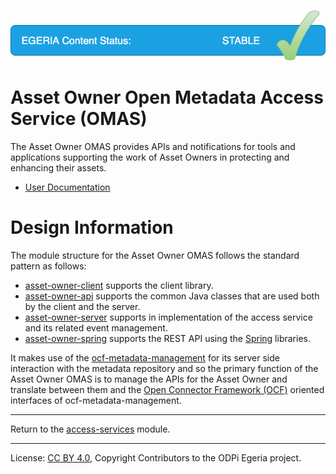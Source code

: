 <!-- SPDX-License-Identifier: CC-BY-4.0 -->
<!-- Copyright Contributors to the ODPi Egeria project. -->

![Released](../../../images/egeria-content-status-released.png#pagewidth)

# Asset Owner Open Metadata Access Service (OMAS)

The Asset Owner OMAS provides APIs and notifications for tools and applications supporting
the work of Asset Owners in protecting and enhancing their assets.

* [User Documentation](https://egeria-project.org/services/omas/asset-owner/overview)

# Design Information

The module structure for the Asset Owner OMAS follows the standard pattern as follows:

* [asset-owner-client](asset-owner-client) supports the client library.
* [asset-owner-api](asset-owner-api) supports the common Java classes that are used both by the client and the server.
* [asset-owner-server](asset-owner-server) supports in implementation of the access service and its related event management.
* [asset-owner-spring](asset-owner-spring) supports
  the REST API using the [Spring](https://egeria-project.org/guides/contributor/runtime/#spring) libraries.

It makes use of the [ocf-metadata-management](../../common-services/ocf-metadata-management)
for its server side interaction with the metadata repository and so the
primary function of the Asset Owner OMAS is to manage the
APIs for the Asset Owner and translate between them and
the [Open Connector Framework (OCF)](../../frameworks/open-connector-framework) oriented interfaces
of ocf-metadata-management.

----
Return to the [access-services](..) module.

----
License: [CC BY 4.0](https://creativecommons.org/licenses/by/4.0/),
Copyright Contributors to the ODPi Egeria project.


